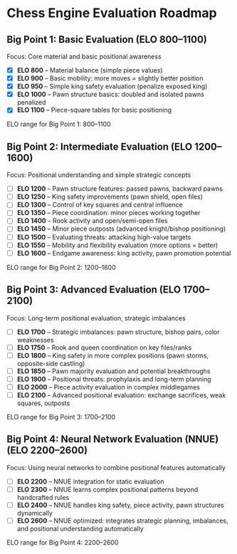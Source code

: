 # Chess Engine Evaluation Roadmap

## Big Point 1: Basic Evaluation (ELO 800–1100)

Focus: Core material and basic positional awareness

* [x] **ELO 800** – Material balance (simple piece values)
* [x] **ELO 900** – Basic mobility: more moves = slightly better position
* [x] **ELO 950** – Simple king safety evaluation (penalize exposed king)
* [x] **ELO 1000** – Pawn structure basics: doubled and isolated pawns penalized
* [x] **ELO 1100** – Piece-square tables for basic positioning

ELO range for Big Point 1: 800–1100

## Big Point 2: Intermediate Evaluation (ELO 1200–1600)

Focus: Positional understanding and simple strategic concepts

* [ ] **ELO 1200** – Pawn structure features: passed pawns, backward pawns
* [ ] **ELO 1250** – King safety improvements (pawn shield, open files)
* [ ] **ELO 1300** – Control of key squares and central influence
* [ ] **ELO 1350** – Piece coordination: minor pieces working together
* [ ] **ELO 1400** – Rook activity and open/semi-open files
* [ ] **ELO 1450** – Minor piece outposts (advanced knight/bishop positioning)
* [ ] **ELO 1500** – Evaluating threats: attacking high-value targets
* [ ] **ELO 1550** – Mobility and flexibility evaluation (more options = better)
* [ ] **ELO 1600** – Endgame awareness: king activity, pawn promotion potential

ELO range for Big Point 2: 1200–1600

## Big Point 3: Advanced Evaluation (ELO 1700–2100)

Focus: Long-term positional evaluation, strategic imbalances

* [ ] **ELO 1700** – Strategic imbalances: pawn structure, bishop pairs, color weaknesses
* [ ] **ELO 1750** – Rook and queen coordination on key files/ranks
* [ ] **ELO 1800** – King safety in more complex positions (pawn storms, opposite-side castling)
* [ ] **ELO 1850** – Pawn majority evaluation and potential breakthroughs
* [ ] **ELO 1900** – Positional threats: prophylaxis and long-term planning
* [ ] **ELO 2000** – Piece activity evaluation in complex middlegames
* [ ] **ELO 2100** – Advanced positional evaluation: exchange sacrifices, weak squares, outposts

ELO range for Big Point 3: 1700–2100

## Big Point 4: Neural Network Evaluation (NNUE) (ELO 2200–2600)

Focus: Using neural networks to combine positional features automatically

* [ ] **ELO 2200** – NNUE integration for static evaluation
* [ ] **ELO 2300** – NNUE learns complex positional patterns beyond handcrafted rules
* [ ] **ELO 2400** – NNUE handles king safety, piece activity, pawn structures dynamically
* [ ] **ELO 2600** – NNUE optimized: integrates strategic planning, imbalances, and positional understanding automatically

ELO range for Big Point 4: 2200–2600